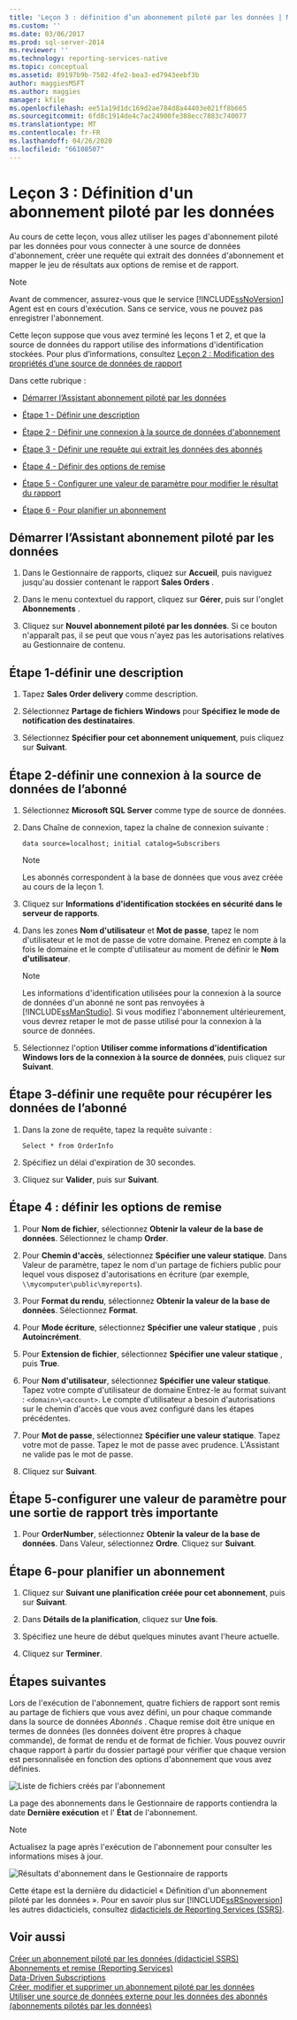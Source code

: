 ```yaml
---
title: 'Leçon 3 : définition d’un abonnement piloté par les données | Microsoft Docs'
ms.custom: ''
ms.date: 03/06/2017
ms.prod: sql-server-2014
ms.reviewer: ''
ms.technology: reporting-services-native
ms.topic: conceptual
ms.assetid: 89197b9b-7502-4fe2-bea3-ed7943eebf3b
author: maggiesMSFT
ms.author: maggies
manager: kfile
ms.openlocfilehash: ee51a19d1dc169d2ae784d8a44403e021ff8b665
ms.sourcegitcommit: 6fd8c1914de4c7ac24900fe388ecc7883c740077
ms.translationtype: MT
ms.contentlocale: fr-FR
ms.lasthandoff: 04/26/2020
ms.locfileid: "66108507"
---
```

# <a name="lesson-3-defining-a-data-driven-subscription"></a>Leçon 3 : Définition d'un abonnement piloté par les données
  Au cours de cette leçon, vous allez utiliser les pages d'abonnement piloté par les données pour vous connecter à une source de données d'abonnement, créer une requête qui extrait des données d'abonnement et mapper le jeu de résultats aux options de remise et de rapport.  
  
> [!NOTE]  
>  Avant de commencer, assurez-vous que le service [!INCLUDE[ssNoVersion](../includes/ssnoversion-md.md)] Agent est en cours d'exécution. Sans ce service, vous ne pouvez pas enregistrer l'abonnement.  
  
 Cette leçon suppose que vous avez terminé les leçons 1 et 2, et que la source de données du rapport utilise des informations d'identification stockées.  Pour plus d’informations, consultez [Leçon 2 : Modification des propriétés d’une source de données de rapport](../reporting-services/lesson-2-modifying-the-report-data-source-properties.md)  
  
 Dans cette rubrique :  
  
-   [Démarrer l’Assistant abonnement piloté par les données](#bkmk_startwizard)  
  
-   [Étape 1 - Définir une description](#bkmk_definesubscription)  
  
-   [Étape 2 - Définir une connexion à la source de données d'abonnement](#bkmk_defineconnectiontosubscriber)  
  
-   [Étape 3 - Définir une requête qui extrait les données des abonnés](#bkmk_definequery)  
  
-   [Étape 4 - Définir des options de remise](#bkmk_set_deliveryoptions)  
  
-   [Étape 5 - Configurer une valeur de paramètre pour modifier le résultat du rapport](#bkmk_configure_parameter)  
  
-   [Étape 6 - Pour planifier un abonnement](#bkmk_schedule_subscription)  
  
##  <a name="start-the-data-driven-subscription-wizard"></a><a name="bkmk_startwizard"></a>Démarrer l’Assistant abonnement piloté par les données  
  
1.  Dans le Gestionnaire de rapports, cliquez sur **Accueil**, puis naviguez jusqu'au dossier contenant le rapport **Sales Orders** .  
  
2.  Dans le menu contextuel du rapport, cliquez sur **Gérer**, puis sur l'onglet **Abonnements** .  
  
3.  Cliquez sur **Nouvel abonnement piloté par les données**. Si ce bouton n'apparaît pas, il se peut que vous n'ayez pas les autorisations relatives au Gestionnaire de contenu.  
  
##  <a name="step-1---define-a-description"></a><a name="bkmk_definesubscription"></a>Étape 1-définir une description  
  
1.  Tapez **Sales Order delivery** comme description.  
  
2.  Sélectionnez **Partage de fichiers Windows** pour **Spécifiez le mode de notification des destinataires**.  
  
3.  Sélectionnez **Spécifier pour cet abonnement uniquement**, puis cliquez sur **Suivant**.  
  
##  <a name="step-2---define-a-connection-to-the-subscriber-data-source"></a><a name="bkmk_defineconnectiontosubscriber"></a>Étape 2-définir une connexion à la source de données de l’abonné  
  
1.  Sélectionnez **Microsoft SQL Server** comme type de source de données.  
  
2.  Dans Chaîne de connexion, tapez la chaîne de connexion suivante :  
  
    ```  
    data source=localhost; initial catalog=Subscribers  
    ```  
  
    > [!NOTE]  
    >  Les abonnés correspondent à la base de données que vous avez créée au cours de la leçon 1.  
  
3.  Cliquez sur **Informations d'identification stockées en sécurité dans le serveur de rapports**.  
  
4.  Dans les zones **Nom d'utilisateur** et **Mot de passe**, tapez le nom d'utilisateur et le mot de passe de votre domaine. Prenez en compte à la fois le domaine et le compte d'utilisateur au moment de définir le **Nom d'utilisateur**.  
  
    > [!NOTE]  
    >  Les informations d'identification utilisées pour la connexion à la source de données d'un abonné ne sont pas renvoyées à [!INCLUDE[ssManStudio](../includes/ssmanstudio-md.md)]. Si vous modifiez l'abonnement ultérieurement, vous devrez retaper le mot de passe utilisé pour la connexion à la source de données.  
  
5.  Sélectionnez l'option **Utiliser comme informations d'identification Windows lors de la connexion à la source de données**, puis cliquez sur **Suivant**.  
  
##  <a name="step-3---define-a-query-to-retrieve-subscriber-data"></a><a name="bkmk_definequery"></a>Étape 3-définir une requête pour récupérer les données de l’abonné  
  
1.  Dans la zone de requête, tapez la requête suivante :  
  
    ```  
    Select * from OrderInfo  
    ```  
  
2.  Spécifiez un délai d'expiration de 30 secondes.  
  
3.  Cliquez sur **Valider**, puis sur **Suivant**.  
  
##  <a name="step-4---set-delivery-options"></a><a name="bkmk_set_deliveryoptions"></a>Étape 4 : définir les options de remise  
  
1.  Pour **Nom de fichier**, sélectionnez **Obtenir la valeur de la base de données**. Sélectionnez le champ **Order**.  
  
2.  Pour **Chemin d'accès**, sélectionnez **Spécifier une valeur statique**. Dans Valeur de paramètre, tapez le nom d'un partage de fichiers public pour lequel vous disposez d'autorisations en écriture (par exemple, `\\mycomputer\public\myreports`).  
  
3.  Pour **Format du rendu**, sélectionnez **Obtenir la valeur de la base de données**. Sélectionnez **Format**.  
  
4.  Pour **Mode écriture**, sélectionnez **Spécifier une valeur statique** , puis **Autoincrément**.  
  
5.  Pour **Extension de fichier**, sélectionnez **Spécifier une valeur statique** , puis **True**.  
  
6.  Pour **Nom d'utilisateur**, sélectionnez **Spécifier une valeur statique**. Tapez votre compte d'utilisateur de domaine Entrez-le au format suivant : `<domain>\<account>`. Le compte d'utilisateur a besoin d'autorisations sur le chemin d'accès que vous avez configuré dans les étapes précédentes.  
  
7.  Pour **Mot de passe**, sélectionnez **Spécifier une valeur statique**. Tapez votre mot de passe. Tapez le mot de passe avec prudence. L'Assistant ne valide pas le mot de passe.  
  
8.  Cliquez sur **Suivant**.  
  
##  <a name="step-5---configure-a-parameter-value-to-very-report-output"></a><a name="bkmk_configure_parameter"></a>Étape 5-configurer une valeur de paramètre pour une sortie de rapport très importante  
  
1.  Pour **OrderNumber**, sélectionnez **Obtenir la valeur de la base de données**. Dans Valeur, sélectionnez **Ordre**. Cliquez sur **Suivant**.  
  
##  <a name="step-6---to-schedule-a-subscription"></a><a name="bkmk_schedule_subscription"></a>Étape 6-pour planifier un abonnement  
  
1.  Cliquez sur **Suivant une planification créée pour cet abonnement**, puis sur **Suivant**.  
  
2.  Dans **Détails de la planification**, cliquez sur **Une fois**.  
  
3.  Spécifiez une heure de début quelques minutes avant l'heure actuelle.  
  
4.  Cliquez sur **Terminer**.  
  
## <a name="next-steps"></a>Étapes suivantes  
 Lors de l'exécution de l'abonnement, quatre fichiers de rapport sont remis au partage de fichiers que vous avez défini, un pour chaque commande dans la source de données *Abonnés* . Chaque remise doit être unique en termes de données (les données doivent être propres à chaque commande), de format de rendu et de format de fichier. Vous pouvez ouvrir chaque rapport à partir du dossier partagé pour vérifier que chaque version est personnalisée en fonction des options d'abonnement que vous avez définies.  
  
 ![Liste de fichiers créés par l'abonnement](../../2014/tutorials/media/ssrs-tutorial-datadriven-subscription-filelist.gif "Liste de fichiers créés par l'abonnement")  
  
 La page des abonnements dans le Gestionnaire de rapports contiendra la date **Dernière exécution** et l' **État** de l'abonnement.  
  
> [!NOTE]  
>  Actualisez la page après l'exécution de l'abonnement pour consulter les informations mises à jour.  
  
 ![Résultats d'abonnement dans le Gestionnaire de rapports](../../2014/tutorials/media/ssrs-tutorial-datadriven-subscription-status-reportmanager.gif "Résultats d'abonnement dans le Gestionnaire de rapports")  
  
 Cette étape est la dernière du didacticiel « Définition d'un abonnement piloté par les données ». Pour en savoir plus sur [!INCLUDE[ssRSnoversion](../includes/ssrsnoversion-md.md)] les autres didacticiels, consultez [didacticiels de Reporting Services &#40;SSRS&#41;](../reporting-services/reporting-services-tutorials-ssrs.md).  
  
## <a name="see-also"></a>Voir aussi  
 [Créer un abonnement piloté par les données &#40;didacticiel SSRS&#41;](../reporting-services/create-a-data-driven-subscription-ssrs-tutorial.md)   
 [Abonnements et remise &#40;Reporting Services&#41;](subscriptions/subscriptions-and-delivery-reporting-services.md)   
 [Data-Driven Subscriptions](subscriptions/data-driven-subscriptions.md)   
 [Créer, modifier et supprimer un abonnement piloté par les données](subscriptions/create-modify-and-delete-data-driven-subscriptions.md)   
 [Utiliser une source de données externe pour les données des abonnés &#40;abonnements pilotés par les données&#41;](subscriptions/use-an-external-data-source-for-subscriber-data-data-driven-subscription.md)  
  
  
